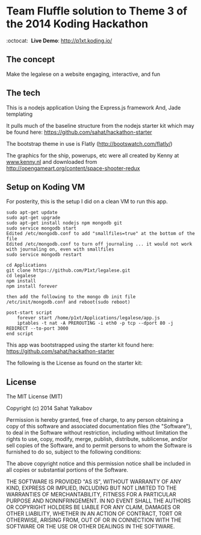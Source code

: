 Team Fluffle solution to Theme 3 of the 2014 Koding Hackathon
=======================

:octocat: &nbsp;**Live Demo**: http://p1xt.koding.io/

The concept
-------
Make the legalese on a website engaging, interactive, and fun

The tech
-------
This is a nodejs application
Using the Express.js framework
And, Jade templating

It pulls much of the baseline structure from the nodejs starter kit which may be found here:
https://github.com/sahat/hackathon-starter

The bootstrap theme in use is Flatly (http://bootswatch.com/flatly/)

The graphics for the ship, powerups, etc were all created by Kenny at www.kenny.nl and downloaded from http://opengameart.org/content/space-shooter-redux

Setup on Koding VM
-------
For posterity, this is the setup I did on a clean VM to run this app.

```
sudo apt-get update
sudo apt-get upgrade
sudo apt-get install nodejs npm mongodb git
sudo service mongodb start
Edited /etc/mongodb.conf to add "smallfiles=true" at the bottom of the file
Edited /etc/mongodb.conf to turn off journaling ... it would not work with journaling on, even with smallfiles
sudo service mongodb restart

cd Applications
git clone https://github.com/P1xt/legalese.git
cd legalese
npm install
npm install forever

then add the following to the mongo db init file /etc/init/mongodb.conf and reboot(sudo reboot)

post-start script
    forever start /home/p1xt/Applications/legalese/app.js
    iptables -t nat -A PREROUTING -i eth0 -p tcp --dport 80 -j REDIRECT --to-port 3000
end script

```

This app was bootstrapped using the starter kit found here:
https://github.com/sahat/hackathon-starter

The following is the License as found on the starter kit:

License
-------

The MIT License (MIT)

Copyright (c) 2014 Sahat Yalkabov

Permission is hereby granted, free of charge, to any person obtaining a copy of this software and associated documentation files (the "Software"), to deal in the Software without restriction, including without limitation the rights to use, copy, modify, merge, publish, distribute, sublicense, and/or sell copies of the Software, and to permit persons to whom the Software is furnished to do so, subject to the following conditions:

The above copyright notice and this permission notice shall be included in all copies or substantial portions of the Software.

THE SOFTWARE IS PROVIDED "AS IS", WITHOUT WARRANTY OF ANY KIND, EXPRESS OR IMPLIED, INCLUDING BUT NOT LIMITED TO THE WARRANTIES OF MERCHANTABILITY, FITNESS FOR A PARTICULAR PURPOSE AND NONINFRINGEMENT. IN NO EVENT SHALL THE AUTHORS OR COPYRIGHT HOLDERS BE LIABLE FOR ANY CLAIM, DAMAGES OR OTHER LIABILITY, WHETHER IN AN ACTION OF CONTRACT, TORT OR OTHERWISE, ARISING FROM, OUT OF OR IN CONNECTION WITH THE SOFTWARE OR THE USE OR OTHER DEALINGS IN THE SOFTWARE.
